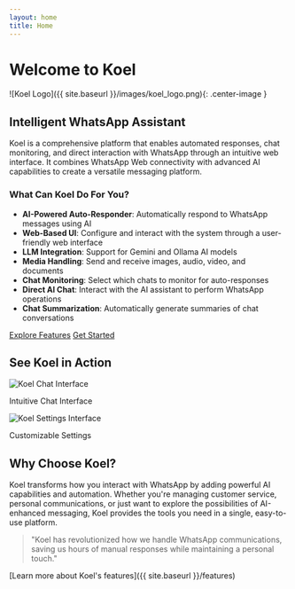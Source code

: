 ```yaml
---
layout: home
title: Home
---
```


# Welcome to Koel

![Koel Logo]({{ site.baseurl }}/images/koel_logo.png){: .center-image }

## Intelligent WhatsApp Assistant

Koel is a comprehensive platform that enables automated responses, chat monitoring, and direct interaction with WhatsApp through an intuitive web interface. It combines WhatsApp Web connectivity with advanced AI capabilities to create a versatile messaging platform.

### What Can Koel Do For You?

- **AI-Powered Auto-Responder**: Automatically respond to WhatsApp messages using AI
- **Web-Based UI**: Configure and interact with the system through a user-friendly web interface
- **LLM Integration**: Support for Gemini and Ollama AI models
- **Media Handling**: Send and receive images, audio, video, and documents
- **Chat Monitoring**: Select which chats to monitor for auto-responses
- **Direct AI Chat**: Interact with the AI assistant to perform WhatsApp operations
- **Chat Summarization**: Automatically generate summaries of chat conversations

<div class="cta-buttons">
  <a href="{{ site.baseurl }}/features" class="button">Explore Features</a>
  <a href="{{ site.baseurl }}/installation" class="button">Get Started</a>
</div>

## See Koel in Action

<div class="image-gallery">
  <div class="gallery-item">
    <img src="{{ site.baseurl }}/images/chat_interface.png" alt="Koel Chat Interface">
    <p>Intuitive Chat Interface</p>
  </div>
  <div class="gallery-item">
    <img src="{{ site.baseurl }}/images/settings_interface.png" alt="Koel Settings Interface">
    <p>Customizable Settings</p>
  </div>
</div>

## Why Choose Koel?

Koel transforms how you interact with WhatsApp by adding powerful AI capabilities and automation. Whether you're managing customer service, personal communications, or just want to explore the possibilities of AI-enhanced messaging, Koel provides the tools you need in a single, easy-to-use platform.

<div class="testimonial">
  <blockquote>
    "Koel has revolutionized how we handle WhatsApp communications, saving us hours of manual responses while maintaining a personal touch."
  </blockquote>
</div>

[Learn more about Koel's features]({{ site.baseurl }}/features)